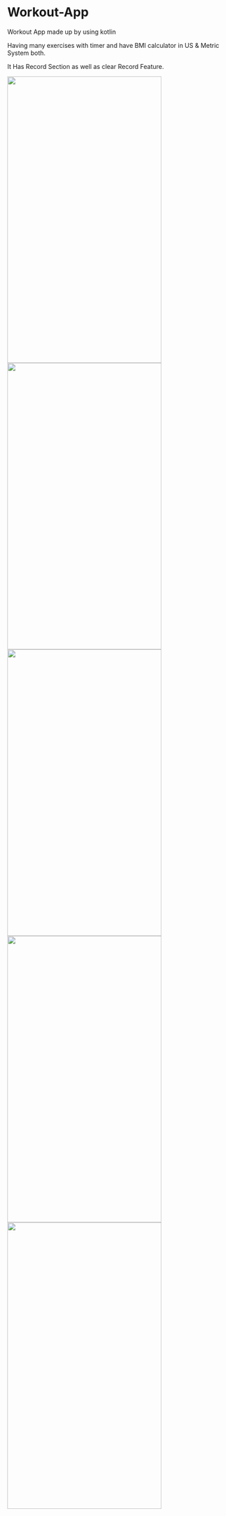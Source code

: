 # Workout-App



Workout App made up by using kotlin

Having many exercises with timer and have BMI calculator in US & Metric System both.

It Has Record Section as well as clear Record Feature.



<img src="https://user-images.githubusercontent.com/55665927/165767252-bc867667-6b67-47ce-bbb9-93fafdcb4aff.jpeg" width="351" height="651"> <img src="https://user-images.githubusercontent.com/55665927/165767268-5405a0f3-37d3-466a-accb-49f9bc262802.jpeg" width="351" height="651"> <img src="https://user-images.githubusercontent.com/55665927/165767273-c24328bf-ed3d-4f06-8926-249396a2791d.jpeg" width="351" height="651"> <img src="https://user-images.githubusercontent.com/55665927/165767257-68644c4e-2ada-4be3-9dff-87056bf32e6f.jpeg" width="351" height="651"> <img src="https://user-images.githubusercontent.com/55665927/165767243-e5bb6b7e-dd3c-43c6-a34d-2e991382105e.jpeg" width="351" height="651">
